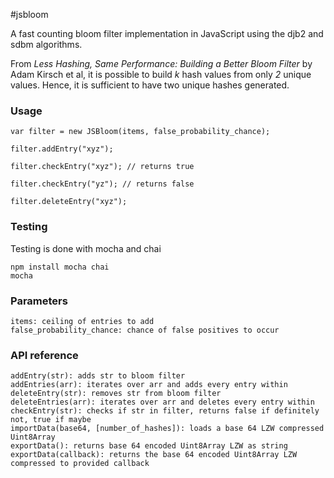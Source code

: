 #jsbloom

A fast counting bloom filter implementation in JavaScript using the djb2 and sdbm algorithms. 

From _Less Hashing, Same Performance: Building a Better Bloom Filter_ by Adam Kirsch et al, it is possible to build _k_ hash values from only _2_ unique values. Hence, it is sufficient to have two unique hashes generated.

### Usage

    var filter = new JSBloom(items, false_probability_chance);

    filter.addEntry("xyz");

    filter.checkEntry("xyz"); // returns true

    filter.checkEntry("yz"); // returns false

    filter.deleteEntry("xyz");

### Testing

Testing is done with mocha and chai

    npm install mocha chai
    mocha

### Parameters

    items: ceiling of entries to add
    false_probability_chance: chance of false positives to occur

### API reference

    addEntry(str): adds str to bloom filter
    addEntries(arr): iterates over arr and adds every entry within
    deleteEntry(str): removes str from bloom filter
    deleteEntries(arr): iterates over arr and deletes every entry within
    checkEntry(str): checks if str in filter, returns false if definitely not, true if maybe
    importData(base64, [number_of_hashes]): loads a base 64 LZW compressed Uint8Array
    exportData(): returns base 64 encoded Uint8Array LZW as string
    exportData(callback): returns the base 64 encoded Uint8Array LZW compressed to provided callback
